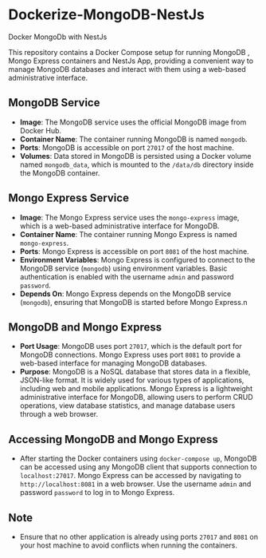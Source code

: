 # Dockerize-MongoDB-NestJs
Docker MongoDb with NestJs

This repository contains a Docker Compose setup for running MongoDB , Mongo Express containers and NestJs App, providing a convenient way to manage MongoDB databases and interact with them using a web-based administrative interface.

## MongoDB Service

- **Image**: The MongoDB service uses the official MongoDB image from Docker Hub.
- **Container Name**: The container running MongoDB is named `mongodb`.
- **Ports**: MongoDB is accessible on port `27017` of the host machine.
- **Volumes**: Data stored in MongoDB is persisted using a Docker volume named `mongodb_data`, which is mounted to the `/data/db` directory inside the MongoDB container.

## Mongo Express Service

- **Image**: The Mongo Express service uses the `mongo-express` image, which is a web-based administrative interface for MongoDB.
- **Container Name**: The container running Mongo Express is named `mongo-express`.
- **Ports**: Mongo Express is accessible on port `8081` of the host machine.
- **Environment Variables**: Mongo Express is configured to connect to the MongoDB service (`mongodb`) using environment variables. Basic authentication is enabled with the username `admin` and password `password`.
- **Depends On**: Mongo Express depends on the MongoDB service (`mongodb`), ensuring that MongoDB is started before Mongo Express.n 

## MongoDB and Mongo Express

- **Port Usage**: MongoDB uses port `27017`, which is the default port for MongoDB connections. Mongo Express uses port `8081` to provide a web-based interface for managing MongoDB databases.
- **Purpose**: MongoDB is a NoSQL database that stores data in a flexible, JSON-like format. It is widely used for various types of applications, including web and mobile applications. Mongo Express is a lightweight administrative interface for MongoDB, allowing users to perform CRUD operations, view database statistics, and manage database users through a web browser.

## Accessing MongoDB and Mongo Express

- After starting the Docker containers using `docker-compose up`, MongoDB can be accessed using any MongoDB client that supports connection to `localhost:27017`. Mongo Express can be accessed by navigating to `http://localhost:8081` in a web browser. Use the username `admin` and password `password` to log in to Mongo Express.

## Note
- Ensure that no other application is already using ports `27017` and `8081` on your host machine to avoid conflicts when running the containers.

